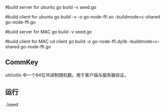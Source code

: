 #build server for ubuntu
go build -v seed.go

#build client for ubuntu
go build -v -o go-node-ffi.so -buildmode=c-shared go-node-ffi.go

#build server for MAC
go build -v seed.go

#build client for MAC
cd client
go build -o go-node-ffi.dylib -buildmode=c-shared go-node-ffi.go

## CommKey

util/utils 中一个64位16进制随机数。用于客户端与服务器验证。

## 运行

./seed 